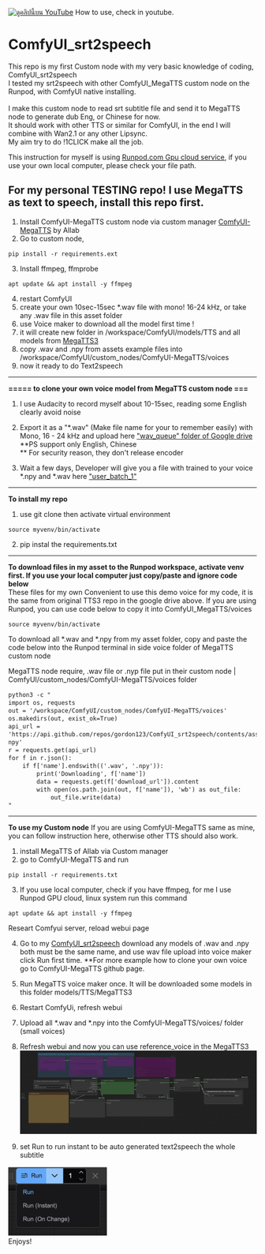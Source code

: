 [![ดูคลิปนี้บน YouTube](https://img.youtube.com/vi/pXEbXhNceUo/hqdefault.jpg)](https://youtu.be/pXEbXhNceUo)
How to use, check in youtube.

# ComfyUI_srt2speech
This repo is my first Custom node with my very basic knowledge of coding, ComfyUI_srt2speech​ <br> 
I tested my srt2speech with other ComfyUI_MegaTTS custom node on the Runpod, with ComfyUI native installing. <br>  
I make this custom node to read srt subtitle file and send it to MegaTTS node to generate dub Eng, or Chinese for now.​ <br> 
It should work with other TTS or similar for ComfyUI, in the end I will combine with Wan2.1 or any other Lipsync. ​ <br> 
My aim try to do !1CLICK make all the job.​ <br> 

This instruction for myself is using [Runpod.com Gpu cloud service](https://runpod.io?ref=c0v5p0ys), if you use your own local computer, please check your file path. <br>

## For my personal TESTING repo! I use MegaTTS as text to speech, install this repo first.

1. Install ComfyUI-MegaTTS custom node via custom manager [ComfyUI-MegaTTS](https://github.com/1038lab/ComfyUI-MegaTTS) by AIlab <br>
2. Go to custom node,
   
```
pip install -r requirements.ext
```
   
3. Install ffmpeg, ffmprobe
   
```   
apt update && apt install -y ffmpeg
```

4. restart ComfyUI <br>
5. create your own 10sec-15sec *.wav file with mono! 16-24 kHz, or take any .wav file in this asset folder <br>
6. use Voice maker to download all the model first time ! <br>
7. it will create new folder in /workspace/ComfyUI/models/TTS and all models from [MegaTTS3](https://huggingface.co/ByteDance/MegaTTS3) <br>
8. copy .wav and .npy from assets example files into  /workspace/ComfyUI/custom_nodes/ComfyUI-MegaTTS/voices <br>
9. now it ready to do Text2speech <br>

--- 
**===== to clone your own voice model from MegaTTS custom node ===** <br>

1. I use Audacity to record myself about 10-15sec, reading some English clearly avoid noise <br>
2. Export it as a "*.wav" (Make file name for your to remember easily) with Mono, 16 - 24 kHz and upload here ["wav_queue" folder of Google drive](https://drive.google.com/drive/folders/1gCWL1y_2xu9nIFhUX_OW5MbcFuB7J5Cl) <br>
**PS support only English, Chinese  <br>
** For security reason, they don't release encoder  <br> 

4. Wait a few days,  Developer will give you a file with trained to your voice *.npy and *.wav here ["user_batch_1"](https://drive.google.com/drive/folders/1QhcHWcy20JfqWjgqZX1YM3I6i9u4oNlr) <br>

---
**To install my repo**
1. use git clone
then activate virtual environment 
```
source myvenv/bin/activate
```
2. pip instal the requirements.txt

---
**To download files in my asset to the Runpod workspace, activate venv first. If you use your local computer just copy/paste and ignore code below**  <br>
These files for my own Convenient to use this demo voice for my code, it is the same from original TTS3 repo in the google drive above. If you are using Runpod, you can use code below to copy it into ComfyUI_MegaTTS/voices

```
source myvenv/bin/activate
```
To download all *.wav and *.npy from my asset folder, copy and paste the code below into the Runpod terminal in side voice folder of MegaTTS custom node <br>

MegaTTS node require, .wav file or .nyp file put in their custom node | ComfyUI/custom_nodes/ComfyUI-MegaTTS/voices folder <br>

```
python3 -c "
import os, requests
out = '/workspace/ComfyUI/custom_nodes/ComfyUI-MegaTTS/voices'
os.makedirs(out, exist_ok=True)
api_url = 'https://api.github.com/repos/gordon123/ComfyUI_srt2speech/contents/assets/wav-npy'
r = requests.get(api_url)
for f in r.json():
    if f['name'].endswith(('.wav', '.npy')):
        print('Downloading', f['name'])
        data = requests.get(f['download_url']).content
        with open(os.path.join(out, f['name']), 'wb') as out_file:
            out_file.write(data)
"

```

---
**To use my Custom node**
If you are using ComfyUI-MegaTTS same as mine, you can follow instruction here, otherwise other TTS should also work.

1. install MegaTTS of AIlab via Custom manager
2. go to ComfyUI-MegaTTS  and run 

```
pip install -r requirements.txt
```

3. If you use local computer, check if you have ffmpeg, for me I use Runpod GPU cloud, linux system run this command

```   
apt update && apt install -y ffmpeg
```

Researt Comfyui server, reload webui page

4. Go to my [ComfyUI_srt2speech](https://github.com/gordon123/ComfyUI_srt2speech/tree/main/assets/wav-npy) download any models of .wav and .npy both must be the same name, and use wav file upload into voice maker click Run first time. **For more example how to clone your own voice go to ComfyUI-MegaTTS github page.

5. Run MegaTTS voice maker once. It will be downloaded  some models in this folder models/TTS/MegaTTS3
6. Restart ComfyUi, refresh webui
7. Upload all *.wav and *.npy into the ComfyUI-MegaTTS/voices/ folder (small voices)
8. Refresh webui and now you can use reference_voice in the MegaTTS3
![alt text](<example_workflow/srt2speech and MegaTTS3 workflow.png>)

9. set Run to run instant to be auto generated text2speech the whole subtitle

<img src="Screenshot 2025-04-19 at 20.50.41.png" alt="drawing" style="width:200px;"/> <br>
Enjoys!



